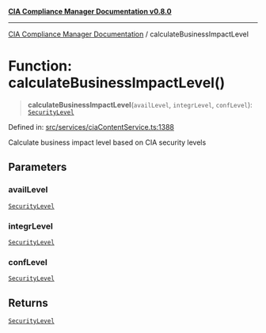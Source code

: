 [**CIA Compliance Manager Documentation v0.8.0**](../README.md)

***

[CIA Compliance Manager Documentation](../globals.md) / calculateBusinessImpactLevel

# Function: calculateBusinessImpactLevel()

> **calculateBusinessImpactLevel**(`availLevel`, `integrLevel`, `confLevel`): [`SecurityLevel`](../type-aliases/SecurityLevel.md)

Defined in: [src/services/ciaContentService.ts:1388](https://github.com/Hack23/cia-compliance-manager/blob/78912779fad2796d4afcf9e0a863cca80a66b25f/src/services/ciaContentService.ts#L1388)

Calculate business impact level based on CIA security levels

## Parameters

### availLevel

[`SecurityLevel`](../type-aliases/SecurityLevel.md)

### integrLevel

[`SecurityLevel`](../type-aliases/SecurityLevel.md)

### confLevel

[`SecurityLevel`](../type-aliases/SecurityLevel.md)

## Returns

[`SecurityLevel`](../type-aliases/SecurityLevel.md)
